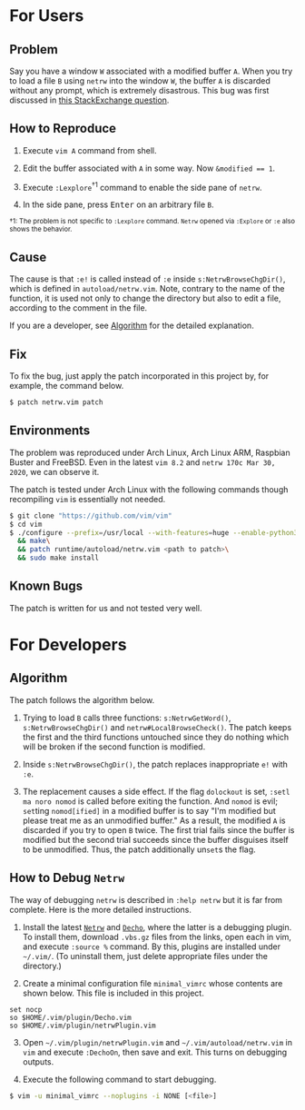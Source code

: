 # For Users

## Problem

Say you have a window `W` associated with a modified buffer `A`. When you try to load a file `B` using `netrw` into the window `W`, the buffer `A` is discarded without any prompt, which is extremely disastrous. This bug was first discussed in [this StackExchange question](https://vi.stackexchange.com/questions/24994/netrw-discards-changes-without-asking).

## How to Reproduce

1. Execute `vim A` command from shell.

2. Edit the buffer associated with `A` in some way. Now `&modified == 1`.

3. Execute `:Lexplore`<sup>†1</sup> command to enable the side pane of `netrw`.

4. In the side pane, press <kbd>Enter</kbd> on an arbitrary file `B`.

<sub>†1: The problem is not specific to `:Lexplore` command. `Netrw` opened via `:Explore` or `:e` also shows the behavior.</sub>

## Cause

The cause is that `:e!` is called instead of `:e` inside `s:NetrwBrowseChgDir()`, which is defined in `autoload/netrw.vim`. Note, contrary to the name of the function, it is used not only to change the directory but also to edit a file, according to the comment in the file.

If you are a developer, see [Algorithm](#algorithm) for the detailed explanation.

## Fix

To fix the bug, just apply the patch incorporated in this project by, for example, the command below.

```bash
$ patch netrw.vim patch
```

## Environments

The problem was reproduced under Arch Linux, Arch Linux ARM, Raspbian Buster and FreeBSD. Even in the latest `vim 8.2` and `netrw 170c Mar 30, 2020`, we can observe it.

The patch is tested under Arch Linux with the following commands though recompiling `vim` is essentially not needed.

```bash
$ git clone "https://github.com/vim/vim"
$ cd vim
$ ./configure --prefix=/usr/local --with-features=huge --enable-python3interp=dynamic\
  && make\
  && patch runtime/autoload/netrw.vim <path to patch>\
  && sudo make install
```

## Known Bugs

The patch is written for us and not tested very well.

# For Developers

## Algorithm

The patch follows the algorithm below.

1. Trying to load `B` calls three functions: `s:NetrwGetWord()`, `s:NetrwBrowseChgDir()` and `netrw#LocalBrowseCheck()`. The patch keeps the first and the third functions untouched since they do nothing which will be broken if the second function is modified.

2. Inside `s:NetrwBrowseChgDir()`, the patch replaces inappropriate `e!` with `:e`.

3. The replacement causes a side effect. If the flag `dolockout` is set, `:setl ma noro nomod` is called before exiting the function. And `nomod` is evil; `set`ting `nomod[ified]` in a modified buffer is to say "I'm modified but please treat me as an unmodified buffer." As a result, the modified `A` is discarded if you try to open `B` twice. The first trial fails since the buffer is modified but the second trial succeeds since the buffer disguises itself to be unmodified. Thus, the patch additionally un`set`s the flag.

## How to Debug `Netrw`

The way of debugging `netrw` is described in `:help netrw` but it is far from complete. Here is the more detailed instructions.

1. Install the latest [`Netrw`](http://www.drchip.org/astronaut/vim/index.html#NETRW) and [`Decho`](http://www.drchip.org/astronaut/vim/index.html#DECHO), where the latter is a debugging plugin. To install them, download `.vbs.gz` files from the links, open each in vim, and execute `:source %` command. By this, plugins are installed under `~/.vim/`. (To uninstall them, just delete appropriate files under the directory.)

2. Create a minimal configuration file `minimal_vimrc` whose contents are shown below. This file is included in this project.

```vim
set nocp
so $HOME/.vim/plugin/Decho.vim
so $HOME/.vim/plugin/netrwPlugin.vim
```

3. Open `~/.vim/plugin/netrwPlugin.vim` and `~/.vim/autoload/netrw.vim` in `vim` and execute `:DechoOn`, then save and exit. This turns on debugging outputs.

4. Execute the following command to start debugging.

```bash
$ vim -u minimal_vimrc --noplugins -i NONE [<file>]
```

<!-- vim: set spell: -->

